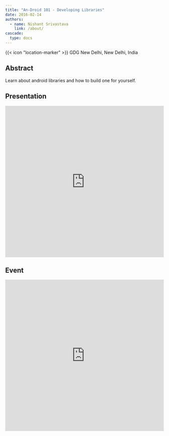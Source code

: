 ```yaml
---
title: "An-Droid 101 - Developing Libraries"
date: 2016-02-14
authors:
  - name: Nishant Srivastava
    link: /about/
cascade:
  type: docs
---
```


{{< icon "location-marker" >}} GDG New Delhi, New Delhi, India

<!--more-->

## Abstract

Learn about android libraries and how to build one for yourself.

## Presentation

<iframe src="https://slides.com/nisrulz/android-101-developing-libraries/embed" width="100%" height="480" scrolling="no" frameborder="0" webkitallowfullscreen mozallowfullscreen allowfullscreen></iframe>

## Event

<iframe src="https://web.archive.org/web/20200215233550/https://www.facebook.com/events/955024451217698/" frameborder="0" width="100%" height="480" allowfullscreen="true" mozallowfullscreen="true" webkitallowfullscreen="true"></iframe>
